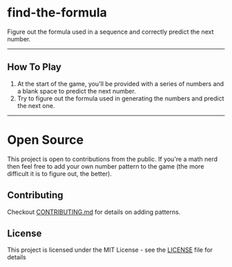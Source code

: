 # find-the-formula
Figure out the formula used in a sequence and correctly predict the next number.
___

## How To Play
1. At the start of the game, you'll be provided with a series of numbers and a blank space to predict the next number.
2. Try to figure out the formula used in generating the numbers and predict the next one.

___

# Open Source
This project is open to contributions from the public. 
If you're a math nerd then feel free to add your own number pattern to the game (the more difficult it is to figure out, the better).

## Contributing
Checkout [CONTRIBUTING.md](.github/CONTRIBUTING.md) for details on adding patterns.

## License
This project is licensed under the MIT License - see the [LICENSE](LICENSE) file for details

